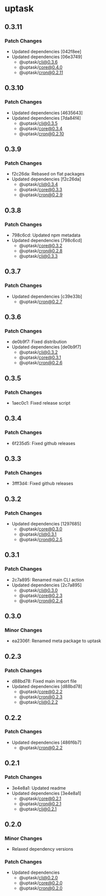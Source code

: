 # uptask

## 0.3.11

### Patch Changes

- Updated dependencies [042f8ee]
- Updated dependencies [06e3749]
  - @uptask/cli@0.3.6
  - @uptask/core@0.4.0
  - @uptask/cron@0.2.11

## 0.3.10

### Patch Changes

- Updated dependencies [4635643]
- Updated dependencies [7da84f4]
  - @uptask/cli@0.3.5
  - @uptask/core@0.3.4
  - @uptask/cron@0.2.10

## 0.3.9

### Patch Changes

- f2c26da: Rebased on flat packages
- Updated dependencies [f2c26da]
  - @uptask/cli@0.3.4
  - @uptask/core@0.3.3
  - @uptask/cron@0.2.9

## 0.3.8

### Patch Changes

- 798c6cd: Updated npm metadata
- Updated dependencies [798c6cd]
  - @uptask/core@0.3.2
  - @uptask/cron@0.2.8
  - @uptask/cli@0.3.3

## 0.3.7

### Patch Changes

- Updated dependencies [c39e33b]
  - @uptask/cron@0.2.7

## 0.3.6

### Patch Changes

- de0b9f7: Fixed distribution
- Updated dependencies [de0b9f7]
  - @uptask/cli@0.3.2
  - @uptask/core@0.3.1
  - @uptask/cron@0.2.6

## 0.3.5

### Patch Changes

- 1aec0c1: Fixed release script

## 0.3.4

### Patch Changes

- 6f235d5: Fixed github releases

## 0.3.3

### Patch Changes

- 3fff3d4: Fixed github releases

## 0.3.2

### Patch Changes

- Updated dependencies [1297685]
  - @uptask/core@0.3.0
  - @uptask/cli@0.3.1
  - @uptask/cron@0.2.5

## 0.3.1

### Patch Changes

- 2c7a895: Renamed main CLI action
- Updated dependencies [2c7a895]
  - @uptask/cli@0.3.0
  - @uptask/core@0.2.3
  - @uptask/cron@0.2.4

## 0.3.0

### Minor Changes

- ea2306f: Renamed meta package to uptask

## 0.2.3

### Patch Changes

- d88bd78: Fixed main import file
- Updated dependencies [d88bd78]
  - @uptask/core@0.2.2
  - @uptask/cron@0.2.3
  - @uptask/cli@0.2.2

## 0.2.2

### Patch Changes

- Updated dependencies [486f6b7]
  - @uptask/cron@0.2.2

## 0.2.1

### Patch Changes

- 3e4e8a1: Updated readme
- Updated dependencies [3e4e8a1]
  - @uptask/core@0.2.1
  - @uptask/cron@0.2.1
  - @uptask/cli@0.2.1

## 0.2.0

### Minor Changes

- Relaxed dependency versions

### Patch Changes

- Updated dependencies
  - @uptask/cli@0.2.0
  - @uptask/core@0.2.0
  - @uptask/cron@0.2.0
